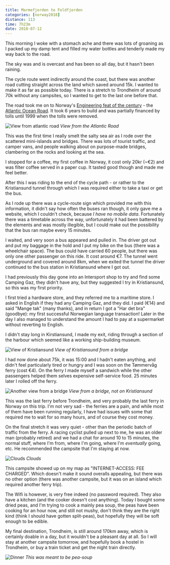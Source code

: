 ```yaml
---
title: Marmefjorden to Foldfjorden
categories: [norway2018]
distance: 113
time: 7h23m
date: 2018-07-12
---
```



This morning I woke with a stomach ache and there was lots of groaning as I
packed up my damp tent and filled my water bottles and tenderly made my way
back to the road.

The sky was and is overcast and has been so all day, but it hasn't been
raining.

The cycle route went indirectly around the coast, but there was another road
cutting straight across the land which saved around 15k. I wanted to make it
as far as possible today. There is a stretch to Trondheim of around 70k
without any campsites, so I wanted to get to the last one before that.

The road took me on to Norway's [Engineering feat of the
century](https://www.visitnorway.com/places-to-go/fjord-norway/northwest/listings-northwest/national-tourist-route-atlanterhavsvegen/11862/) - the [Atlantic Ocean Road](https://en.wikipedia.org/wiki/Atlantic_Ocean_Road). It took 6 years to build and was partially financed by tolls until 1999 when
the tolls were removed.

![View from atlantic road](/images/norway/2018-07-12/IMG_20180712_115229.jpg)
*View from the Atlantic Road*

This was the first time I really smelt the salty sea air as I rode over the
scattered mini-islands and bridges. There was lots of tourist traffic, and
camper vans, and people walking about on purpose-made bridges, clambering on
the rocks and looking at the sea.

I stopped for a coffee, my first coffee in Norway, it cost only 20kr (~€2) and
was filter coffee served in a paper cup. It tasted good though and made me
feel better.

After this I was riding to the end of the cycle path - or rather to the
Kristiansund tunnel through which I was required either to take a taxi or get
the bus.

As I rode up there was a cycle-route sign which provided me with this
information, it didn't say how often the buses ran though, it only gave me a
website, which I couldn't check, because _I have no mobile data_. Fortunately
there was a timetable across the way, unfortunately it had been battered by
the elements and was mostly illegible, but I could make out the possibility
that the bus ran maybe every 15 minutes.

I waited, and very soon a bus appeared and pulled in. The driver got out and
put my baggage in the hold and I put my bike on the bus (there was a
wheelchair space). The bus could have carried 60 people, but there was only
one other passenger on this ride. It cost around €7. The tunnel went
underground and covered around 8km, when we exited the tunnel the driver
continued to the bus station in Kristiansund where I got out.

I had previously this day gone into an Intersport shop to try and find some
Camping Gaz, they didn't have any, but they suggested I try in Kristiansund,
so this was my first priority.

I first tried a hardware store, and they referred me to a maritime store. I
asked in English if they had any Camping Gaz, and they did. I paid (€14) and
said "Mange tak" (many thanks), and in return I got a "Har det bra" (goodbye):
my first successful Norwegian language transaction! Later in the day I also
managed to understand the amount I had to pay at a supermarket without
reverting to English.

I didn't stay long in Kirstiansund, I made my exit, riding through a section
of the harbour which seemed like a working ship-building museum.

![View of Kristiansund](/images/norway/2018-07-12/IMG_20180712_151524.jpg)
*View of Kristiansund from a bridge*

I had now done about 75k, it was 15:00 and I hadn't eaten anything, and didn't
feel particularly tired or hungry and I was soon on the Tømmervåg ferry (cost
€4). On the ferry I made myself a sandwich while the other passengers helped
them selves expensive self-service food. 25 minutes later I rolled off the
ferry.

![Another view from a bridge](/images/norway/2018-07-12/IMG_20180712_174734.jpg)
*View from a bridge, not on Kristiansund*

This was the last ferry before Trondheim, and very probably the last ferry in
Norway on this trip. I'm not very sad - the ferries are a pain, and while most
of them have been running regularly, I have had issues with some that required
me to wait for so many hours, and of course they cost money.

On the final stretch it was very quiet - other than the periodic batch of
traffic from the ferry. A racing cyclist pulled up next to me, he was an older
man (probably retired) and we had a chat for around 10 to 15 minutes, the
normal stuff, where I'm from, where I'm going, where I'm _eventually_ going,
etc. He recommended the campsite that I'm staying at now.

![Clouds](/images/norway/2018-07-12/IMG_20180712_180904.jpg)
*Clouds*

This campsite showed up on my map as "INTERNET-ACCESS: FEE CHARGED". Which
doesn't make it sound overalls appealing, but there was no other option (there
was another campsite, but it was on an island which required another ferry
trip).

The Wifi is however, is very free indeed (no password required). They also
have a kitchen (and the cooker doesn't cost anything). Today I bought some
dried peas, and I'm trying to cook a mainly pea soup, the peas have been
cooking for an hour now, and still not mushy, don't think they are the right
kind (think I should have gotten split-peas), but hopefully they will be soft
enough to be edible.

My final destination, Trondheim, is still around 170km away, which is
certainly doable in a day, but it wouldn't be a pleasant day at all. So I will
stay at another campsite tomorrow, and hopefully book a hostel in Trondheim,
or buy a train ticket and get the night train directly.

![Dinner](/images/norway/2018-07-12/IMG_20180712_201249.jpg)
*This was meant to be pea-soup*
